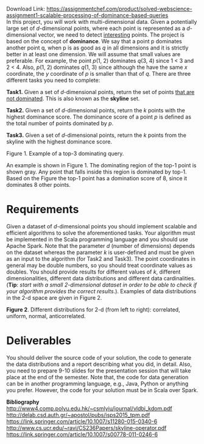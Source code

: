 Download Link: https://assignmentchef.com/product/solved-webscience-assignment1-scalable-processing-of-dominance-based-queries
<br>
In this project, you will work with multi-dimensional data. Given a potentially large set of <em>d</em>-dimensional points, where each point is represented as a <em>d</em>-dimensional vector, we need to detect <u>interesting</u> points. The project is based on the concept of <strong>dominance</strong>. We say that a point p dominates another point q, when p is as good as <em>q</em> in all dimensions and it is strictly better in at least one dimension. We will assume that small values are preferable. For example, the point <em>p</em>(1, 2) dominates <em>q</em>(3, 4) since 1 &lt; 3 and 2 &lt; 4. Also, <em>p</em>(1, 2) dominates <em>q</em>(1, 3) since although the have the same <em>x</em> coordinate, the <em>y</em> coordinate of <em>p</em> is smaller than that of <em>q</em>. There are three different tasks you need to complete:

<strong>Task1.</strong> Given a set of <em>d</em>-dimensional points, return the set of points <u>that are not dominated</u>. This is also known as the <strong>skyline</strong> set.

<strong>Task2.</strong> Given a set of <em>d</em>-dimensional points, return the <em>k</em> points with the highest dominance score. The dominance score of a point <em>p</em> is defined as the total number of points dominated by <em>p</em>.

<strong>Task3.</strong>  Given a set of <em>d</em>-dimensional points, return the <em>k</em> points from the skyline with the highest dominance score.

Figure 1. Example of a top-3 dominating query.

An example is shown in Figure 1. The dominating region of the top-1 point is shown gray. Any point that falls inside this region is dominated by top-1. Based on the Figure the top-1 point has a domination score of 8, since it dominates 8 other points.

<h1>Requirements</h1>

Given a dataset of <em>d</em>-dimensional points you should implement scalable and efficient algorithms to solve the aforementioned tasks. Your algorithm must be implemented in the Scala programming language and you should use Apache Spark. Note that the parameter <em>d</em> (number of dimensions) depends on the dataset whereas the parameter <em>k</em> is user-defined and must be given as an input to the algorithm (for Task2 and Task3). The point coordinates in general may be double numbers, so you should treat coordinate values as doubles. You should provide results for different values of <em>k</em>, different dimensionalities, different data distributions and different data cardinalities. (<strong>Tip</strong>: <em>start with a small 2-dimensional dataset in order to be able to check if your algorithm provides the correct results</em>.). Examples of data distributions in the 2-d space are given in Figure 2.

<strong>Figure 2</strong>. Different distributions for 2-d (from left to right): correlated, uniform, normal, anticorrelated.

<h1>Deliverables</h1>

You should deliver the source code of your solution, the code to generate the data distributions and a report describing what you did, in detail. Also, you need to prepare 9-10 slides for the presentation session that will take place at the end of the semester. Note that, the code for data generation can be in another programming language, e.g., Java, Python or anything you prefer. However, the code for your solution must be in Scala over Spark.

<strong>Bibliography </strong><a href="http://www4.comp.polyu.edu.hk/~csmlyiu/journal/vldbj_kdom.pdf">http://www4.comp.polyu.edu.hk/~csmlyiu/journal/vldbj_kdom.pdf </a><a href="http://delab.csd.auth.gr/~apostol/pubs/isps2015_tpm.pdf">http://delab.csd.auth.gr/~apostol/pubs/isps2015_tpm.pdf </a><a href="https://link.springer.com/article/10.1007/s11280-015-0340-6">https://link.springer.com/article/10.1007/s11280-015-0340-6 </a><a href="http://www.cs.ucr.edu/~ravi/CS236Papers/skyline-operator.pdf">http://www.cs.ucr.edu/~ravi/CS236Papers/skyline-operator.pdf </a><a href="https://link.springer.com/article/10.1007/s00778-011-0246-6">https://link.springer.com/article/10.1007/s00778-011-0246-6</a>